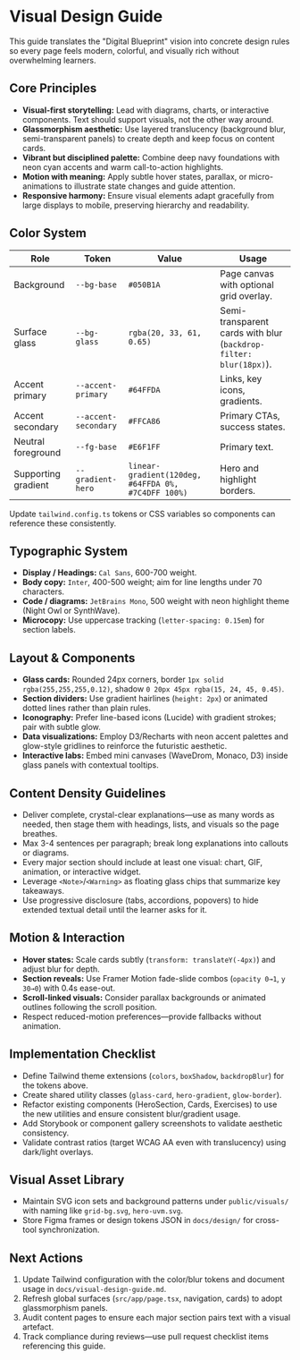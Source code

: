# Visual Design Guide

This guide translates the "Digital Blueprint" vision into concrete design rules so every page feels modern, colorful, and visually rich without overwhelming learners.

## Core Principles
- **Visual-first storytelling:** Lead with diagrams, charts, or interactive components. Text should support visuals, not the other way around.
- **Glassmorphism aesthetic:** Use layered translucency (background blur, semi-transparent panels) to create depth and keep focus on content cards.
- **Vibrant but disciplined palette:** Combine deep navy foundations with neon cyan accents and warm call-to-action highlights.
- **Motion with meaning:** Apply subtle hover states, parallax, or micro-animations to illustrate state changes and guide attention.
- **Responsive harmony:** Ensure visual elements adapt gracefully from large displays to mobile, preserving hierarchy and readability.

## Color System
| Role | Token | Value | Usage |
| --- | --- | --- | --- |
| Background | `--bg-base` | `#050B1A` | Page canvas with optional grid overlay. |
| Surface glass | `--bg-glass` | `rgba(20, 33, 61, 0.65)` | Semi-transparent cards with blur (`backdrop-filter: blur(18px)`). |
| Accent primary | `--accent-primary` | `#64FFDA` | Links, key icons, gradients. |
| Accent secondary | `--accent-secondary` | `#FFCA86` | Primary CTAs, success states. |
| Neutral foreground | `--fg-base` | `#E6F1FF` | Primary text. |
| Supporting gradient | `--gradient-hero` | `linear-gradient(120deg, #64FFDA 0%, #7C4DFF 100%)` | Hero and highlight borders. |

Update `tailwind.config.ts` tokens or CSS variables so components can reference these consistently.

## Typographic System
- **Display / Headings:** `Cal Sans`, 600-700 weight.
- **Body copy:** `Inter`, 400-500 weight; aim for line lengths under 70 characters.
- **Code / diagrams:** `JetBrains Mono`, 500 weight with neon highlight theme (Night Owl or SynthWave).
- **Microcopy:** Use uppercase tracking (`letter-spacing: 0.15em`) for section labels.

## Layout & Components
- **Glass cards:** Rounded 24px corners, border `1px solid rgba(255,255,255,0.12)`, shadow `0 20px 45px rgba(15, 24, 45, 0.45)`.
- **Section dividers:** Use gradient hairlines (`height: 2px`) or animated dotted lines rather than plain rules.
- **Iconography:** Prefer line-based icons (Lucide) with gradient strokes; pair with subtle glow.
- **Data visualizations:** Employ D3/Recharts with neon accent palettes and glow-style gridlines to reinforce the futuristic aesthetic.
- **Interactive labs:** Embed mini canvases (WaveDrom, Monaco, D3) inside glass panels with contextual tooltips.

## Content Density Guidelines
- Deliver complete, crystal-clear explanations—use as many words as needed, then stage them with headings, lists, and visuals so the page breathes.
- Max 3-4 sentences per paragraph; break long explanations into callouts or diagrams.
- Every major section should include at least one visual: chart, GIF, animation, or interactive widget.
- Leverage `<Note>`/`<Warning>` as floating glass chips that summarize key takeaways.
- Use progressive disclosure (tabs, accordions, popovers) to hide extended textual detail until the learner asks for it.

## Motion & Interaction
- **Hover states:** Scale cards subtly (`transform: translateY(-4px)`) and adjust blur for depth.
- **Section reveals:** Use Framer Motion fade-slide combos (`opacity 0→1`, `y 30→0`) with 0.4s ease-out.
- **Scroll-linked visuals:** Consider parallax backgrounds or animated outlines following the scroll position.
- Respect reduced-motion preferences—provide fallbacks without animation.

## Implementation Checklist
- Define Tailwind theme extensions (`colors`, `boxShadow`, `backdropBlur`) for the tokens above.
- Create shared utility classes (`glass-card`, `hero-gradient`, `glow-border`).
- Refactor existing components (HeroSection, Cards, Exercises) to use the new utilities and ensure consistent blur/gradient usage.
- Add Storybook or component gallery screenshots to validate aesthetic consistency.
- Validate contrast ratios (target WCAG AA even with translucency) using dark/light overlays.

## Visual Asset Library
- Maintain SVG icon sets and background patterns under `public/visuals/` with naming like `grid-bg.svg`, `hero-uvm.svg`.
- Store Figma frames or design tokens JSON in `docs/design/` for cross-tool synchronization.

## Next Actions
1. Update Tailwind configuration with the color/blur tokens and document usage in `docs/visual-design-guide.md`.
2. Refresh global surfaces (`src/app/page.tsx`, navigation, cards) to adopt glassmorphism panels.
3. Audit content pages to ensure each major section pairs text with a visual artefact.
4. Track compliance during reviews—use pull request checklist items referencing this guide.
